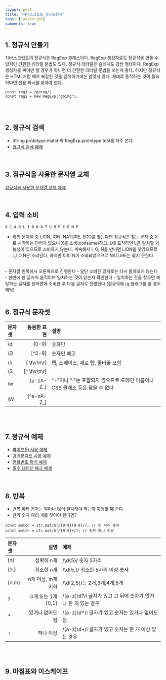 ```yaml
---
layout: post
title: "자바스크립트 정규표현식"
tags: [javascript]
comments: true
---
```


## 1. 정규식 만들기 
자바스크립트의 정규식은 RegExp 클래스이다. RegExp 생성자로도 정규식을 만들 수 있지만 간편한 리터럴 문법도 있다. 정규식 리터럴은 슬래시도 감싼 형태이다. RegExp 생성자를 써야만 할 경우가 아니면 더 간편한 리터럴 문법을 쓰는게 좋다. 하지만 정규식은 HTML처럼 매우 복잡한 것을 검색하기에는 알맞지 않다. 제대로 동작하는 것이 필요하다면 전용 파서를 찾아야 한다.

```
const reg1 = /going/;
const reg2 = new RegExp("going");
```  
<br/><br/>

## 2. 정규식 검색
- String.prototype.match와 RegExp.prototype.test를 자주 쓴다.  
- [정규식 검색 예제](https://github.com/yoojh9/learning-javascript-example/blob/master/ch17/reg-search-test.js)  
<br/><br/>

## 3. 정규식을 사용한 문자열 교체
[정규식을 사용한 문자열 교체 예제](https://github.com/yoojh9/learning-javascript-example/blob/master/ch17/reg-replace-test.js)  
<br/><br/>

## 4. 입력 소비  
```
X J A N L I O N A T U R E C O N P
```  
- 위의 문자열 중 LION, ION, NATURE, ECO를 찾는다면 정규식은 찾는 문자 중 X로 시작하는 단어가 없으니 X를 소비(consume)하고, L에 도착하면 L은 일치할 가능성이 있으므로 소비하지 않는다. 계속해서 I, O, N을 만나면 LION을 찾았으므로 L,I,O,N은 소비된다. 하지만 이미 N이 소비되었으므로 NATURE는 찾지 못한다.
<br/>
- 문자열 왼쪽에서 오른쪽으로 진행한다
- 일단 소비한 글자로는 다시 돌아오지 않는다
- 한번에 한 글자씩 움직이며 일치하는 것이 있는지 확인한다
- 일치하는 것을 찾으면 해당하는 글자를 한꺼번에 소비한 후 다음 글자로 진행한다 (정규식에 /g 플래그를 쓸 경우 해당)
<br/><br/>

## 6. 정규식 문자셋  

| 문자셋 | 동등한 표현 | 설명 |
|:-----|----:|:-----|
|\d |  [0-9]  | 숫자만 |
|\D |  [^0-9]  | 숫자만 빼고 |
|\s |  [ \t\v\n\r]  | 탭, 스페이스, 새로 탭, 줄바꿈 포함 |
|\S |  [^ \t\v\n\r]  | 
|\w |  [a-zA-Z_]  | "-"이나 "."는 포함되지 않으므로 도메인 이름이나 CSS 클래스 등은 찾을 수 없다 |
|\W |  [^a-zA-Z_]  |  

<br/><br/>
## 7. 정규식 예제  

- [파이프(|) 사용 예제](https://github.com/yoojh9/learning-javascript-example/blob/master/ch17/reg-alternation-test.js)  
- [공백문자셋 사용 예제](https://github.com/yoojh9/learning-javascript-example/blob/master/ch17/reg-space-test.js)  
- [전화번호 형식 예제](https://github.com/yoojh9/learning-javascript-example/blob/master/ch17/reg-phone-number-test.js)  
- [필수 데이터 체크 예제](https://github.com/yoojh9/learning-javascript-example/blob/master/ch17/reg-required-test.js)  
<br/><br/>

## 8. 반복
- 반복 메타 문자는 얼마나 많이 일치해야 하는지 지정할 때 쓴다.
- 만약 숫자 여러 개를 찾아야 한다면?  

```
const match = str.match(/[0-9][0-9]/); // 두 자리 숫자
const match = str.match(/[0-9]+/); // 숫자 하나 이상
```  

| 문자셋 | 설명 | 예제 |
|:-----|----:|:-----|
|{n} | 정확히 n개  | /\d{5}/ 숫자 5자리 |
|{n,} | 최소한 n개  | /\d{5,}/ 최소한 5자리 이상 숫자|
|{n,m} | n개 이상, m개 이하  | /\d{2,5}/는 2개,3개,4개,5개 |
| ? | 0개 또는 1개 {0,1}  | /[a-z]\d?/i 글자가 있고 그 뒤에 숫자가 없거나 한 개 있는 경우  | 
| * | 있거나 없어도 됨  | /[a-z]\d*/i 글자가 있고 숫자는 있거나 없어도 됨 |
| + | 하나 이상 | /[a-z]\d+/i 글자가 있고 숫자는 한 개 이상 있는 경우 | 

<br/><br/>

## 9. 마침표와 이스케이프

